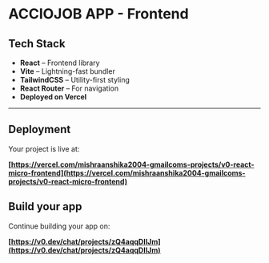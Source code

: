 # ACCIOJOB APP - Frontend

##  Tech Stack

-  **React** – Frontend library
-  **Vite** – Lightning-fast bundler
-  **TailwindCSS** – Utility-first styling
-  **React Router** – For navigation
-  **Deployed on Vercel**

---
## Deployment

Your project is live at:

**[https://vercel.com/mishraanshika2004-gmailcoms-projects/v0-react-micro-frontend](https://vercel.com/mishraanshika2004-gmailcoms-projects/v0-react-micro-frontend)**

## Build your app

Continue building your app on:

**[https://v0.dev/chat/projects/zQ4aqqDIIJm](https://v0.dev/chat/projects/zQ4aqqDIIJm)**

